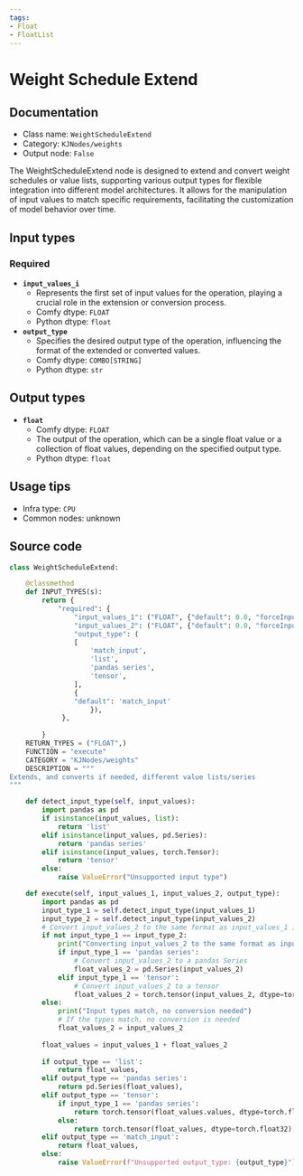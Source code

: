 ```yaml
---
tags:
- Float
- FloatList
---
```


# Weight Schedule Extend
## Documentation
- Class name: `WeightScheduleExtend`
- Category: `KJNodes/weights`
- Output node: `False`

The WeightScheduleExtend node is designed to extend and convert weight schedules or value lists, supporting various output types for flexible integration into different model architectures. It allows for the manipulation of input values to match specific requirements, facilitating the customization of model behavior over time.
## Input types
### Required
- **`input_values_i`**
    - Represents the first set of input values for the operation, playing a crucial role in the extension or conversion process.
    - Comfy dtype: `FLOAT`
    - Python dtype: `float`
- **`output_type`**
    - Specifies the desired output type of the operation, influencing the format of the extended or converted values.
    - Comfy dtype: `COMBO[STRING]`
    - Python dtype: `str`
## Output types
- **`float`**
    - Comfy dtype: `FLOAT`
    - The output of the operation, which can be a single float value or a collection of float values, depending on the specified output type.
    - Python dtype: `float`
## Usage tips
- Infra type: `CPU`
- Common nodes: unknown


## Source code
```python
class WeightScheduleExtend:

    @classmethod
    def INPUT_TYPES(s):
        return {
            "required": {
                "input_values_1": ("FLOAT", {"default": 0.0, "forceInput": True}),
                "input_values_2": ("FLOAT", {"default": 0.0, "forceInput": True}),
                "output_type": (
                [   
                    'match_input',
                    'list',
                    'pandas series',
                    'tensor',
                ],
                {
                "default": 'match_input'
                    }),
             },
             
        }
    RETURN_TYPES = ("FLOAT",)
    FUNCTION = "execute"
    CATEGORY = "KJNodes/weights"
    DESCRIPTION = """
Extends, and converts if needed, different value lists/series  
"""

    def detect_input_type(self, input_values):
        import pandas as pd
        if isinstance(input_values, list):
            return 'list'
        elif isinstance(input_values, pd.Series):
            return 'pandas series'
        elif isinstance(input_values, torch.Tensor):
            return 'tensor'
        else:
            raise ValueError("Unsupported input type")

    def execute(self, input_values_1, input_values_2, output_type):
        import pandas as pd
        input_type_1 = self.detect_input_type(input_values_1)
        input_type_2 = self.detect_input_type(input_values_2)
        # Convert input_values_2 to the same format as input_values_1 if they do not match
        if not input_type_1 == input_type_2:
            print("Converting input_values_2 to the same format as input_values_1")
            if input_type_1 == 'pandas series':
                # Convert input_values_2 to a pandas Series
                float_values_2 = pd.Series(input_values_2)
            elif input_type_1 == 'tensor':
                # Convert input_values_2 to a tensor
                float_values_2 = torch.tensor(input_values_2, dtype=torch.float32)
        else:
            print("Input types match, no conversion needed")
            # If the types match, no conversion is needed
            float_values_2 = input_values_2
     
        float_values = input_values_1 + float_values_2
 
        if output_type == 'list':
            return float_values,
        elif output_type == 'pandas series':
            return pd.Series(float_values),
        elif output_type == 'tensor':
            if input_type_1 == 'pandas series':
                return torch.tensor(float_values.values, dtype=torch.float32),
            else:
                return torch.tensor(float_values, dtype=torch.float32),
        elif output_type == 'match_input':
            return float_values,
        else:
            raise ValueError(f"Unsupported output_type: {output_type}")

```

